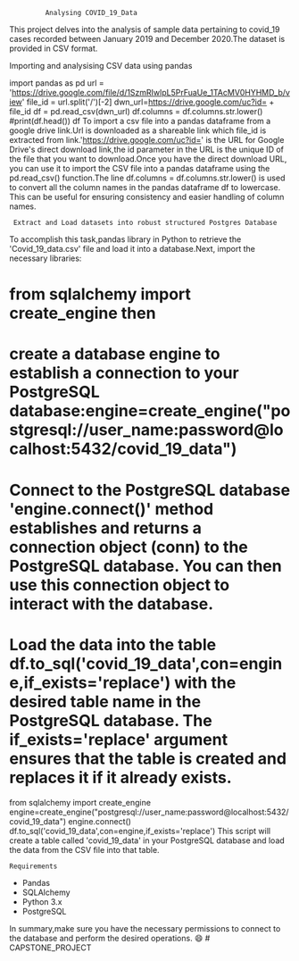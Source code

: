              Analysing COVID_19_Data

This project delves into the analysis of sample data pertaining to covid_19 cases recorded between January 2019 and December 2020.The dataset is provided in CSV format.

  Importing and analysising CSV data using pandas
  
import pandas as pd
url = 'https://drive.google.com/file/d/1SzmRIwlpL5PrFuaUe_1TAcMV0HYHMD_b/view'
file_id = url.split('/')[-2]
dwn_url=https://drive.google.com/uc?id= + file_id
df = pd.read_csv(dwn_url)
df.columns = df.columns.str.lower()
#print(df.head())
df
To import a csv file into a pandas dataframe from a google drive link.Url is downloaded as a shareable link which file_id is extracted from link.'https://drive.google.com/uc?id=' is the URL for Google Drive's direct download link,the id parameter in the URL is the unique ID of the file that you want to download.Once you have the direct download URL, you can use it to import the CSV file into a pandas dataframe using the pd.read_csv() function.The line df.columns = df.columns.str.lower() is used to convert all the column names in the pandas dataframe df to lowercase. This can be useful for ensuring consistency and easier handling of column names.

     Extract and Load datasets into robust structured Postgres Database
To accomplish this task,pandas library in Python to retrieve the 'Covid_19_data.csv' file and load it into a database.Next, import the necessary libraries:
 
 # from sqlalchemy import create_engine then 
 
 # create a database engine to establish a connection to your PostgreSQL database:engine=create_engine("postgresql://user_name:password@localhost:5432/covid_19_data")

# Connect to the PostgreSQL database 'engine.connect()' method establishes and returns a connection object (conn) to the PostgreSQL database. You can then use this connection object to interact with the database.

# Load the data into the table df.to_sql('covid_19_data',con=engine,if_exists='replace') with the desired table name in the PostgreSQL database. The if_exists='replace' argument ensures that the table is created and replaces it if it already exists.

from sqlalchemy import create_engine
engine=create_engine("postgresql://user_name:password@localhost:5432/covid_19_data")
engine.connect()
df.to_sql('covid_19_data',con=engine,if_exists='replace')
    This script will create a table called 'covid_19_data' in your PostgreSQL database and load the data from the CSV file into that table.

    Requirements
  - Pandas
  - SQLAlchemy
  - Python 3.x
  - PostgreSQL

  In summary,make sure you have the necessary permissions to connect to the database and perform the desired operations. :smile: # CAPSTONE_PROJECT
